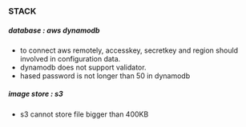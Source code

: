 ### STACK

##### database : aws dynamodb 
- to connect aws remotely, accesskey, secretkey and region should involved in configuration data.
- dynamodb does not support validator.
- hased password is not longer than 50 in dynamodb

##### image store : s3 
- s3 cannot store file bigger than 400KB

